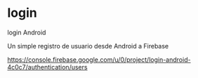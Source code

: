 # login
 login Android
 
 Un simple registro de usuario desde Android a Firebase
 
 https://console.firebase.google.com/u/0/project/login-android-4c0c7/authentication/users
 
 
 
 
